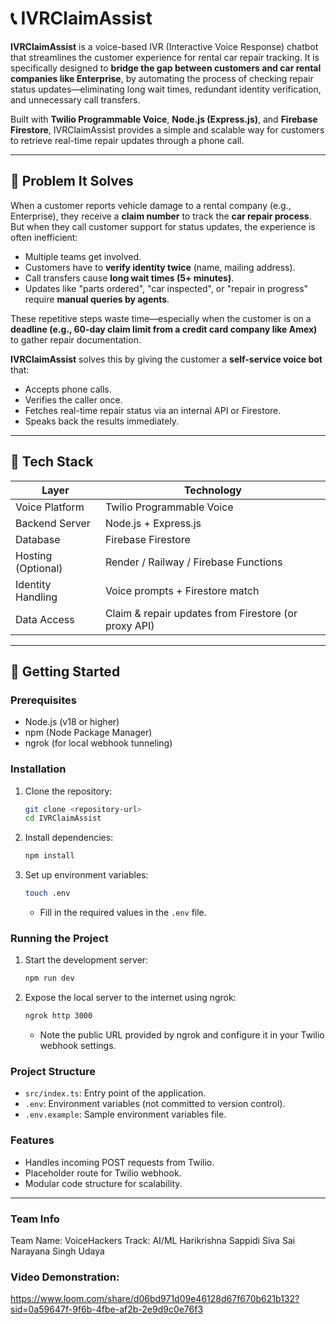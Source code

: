 # 📞 IVRClaimAssist

**IVRClaimAssist** is a voice-based IVR (Interactive Voice Response) chatbot that streamlines the customer experience for rental car repair tracking. It is specifically designed to **bridge the gap between customers and car rental companies like Enterprise**, by automating the process of checking repair status updates—eliminating long wait times, redundant identity verification, and unnecessary call transfers.

Built with **Twilio Programmable Voice**, **Node.js (Express.js)**, and **Firebase Firestore**, IVRClaimAssist provides a simple and scalable way for customers to retrieve real-time repair updates through a phone call.

---

## 🎯 Problem It Solves

When a customer reports vehicle damage to a rental company (e.g., Enterprise), they receive a **claim number** to track the **car repair process**. But when they call customer support for status updates, the experience is often inefficient:

- Multiple teams get involved.
- Customers have to **verify identity twice** (name, mailing address).
- Call transfers cause **long wait times (5+ minutes)**.
- Updates like "parts ordered", "car inspected", or "repair in progress" require **manual queries by agents**.

These repetitive steps waste time—especially when the customer is on a **deadline (e.g., 60-day claim limit from a credit card company like Amex)** to gather repair documentation.

**IVRClaimAssist** solves this by giving the customer a **self-service voice bot** that:
- Accepts phone calls.
- Verifies the caller once.
- Fetches real-time repair status via an internal API or Firestore.
- Speaks back the results immediately.

---

## 🔧 Tech Stack

| Layer               | Technology                      |
|---------------------|----------------------------------|
| Voice Platform      | Twilio Programmable Voice        |
| Backend Server      | Node.js + Express.js             |
| Database            | Firebase Firestore               |
| Hosting (Optional)  | Render / Railway / Firebase Functions |
| Identity Handling   | Voice prompts + Firestore match  |
| Data Access         | Claim & repair updates from Firestore (or proxy API) |

---

## 🚀 Getting Started

### Prerequisites

- Node.js (v18 or higher)
- npm (Node Package Manager)
- ngrok (for local webhook tunneling)

### Installation

1. Clone the repository:
   ```bash
   git clone <repository-url>
   cd IVRClaimAssist
   ```

2. Install dependencies:
   ```bash
   npm install
   ```

3. Set up environment variables:
     ```bash
     touch .env
     ```
   - Fill in the required values in the `.env` file.

### Running the Project

1. Start the development server:
   ```bash
   npm run dev
   ```

2. Expose the local server to the internet using ngrok:
   ```bash
   ngrok http 3000
   ```
   - Note the public URL provided by ngrok and configure it in your Twilio webhook settings.

### Project Structure

- `src/index.ts`: Entry point of the application.
- `.env`: Environment variables (not committed to version control).
- `.env.example`: Sample environment variables file.

### Features

- Handles incoming POST requests from Twilio.
- Placeholder route for Twilio webhook.
- Modular code structure for scalability.

---
### Team Info
Team Name: VoiceHackers
Track: AI/ML
Harikrishna Sappidi
Siva Sai Narayana Singh Udaya

### Video Demonstration:
https://www.loom.com/share/d06bd971d09e46128d67f670b621b132?sid=0a59647f-9f6b-4fbe-af2b-2e9d9c0e76f3
